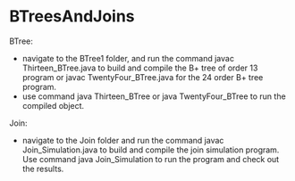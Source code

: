 # BTreesAndJoins

BTree:
- navigate to the BTree1 folder, and run the command javac Thirteen_BTree.java to build and compile the B+ tree of order 13 program or javac TwentyFour_BTree.java for the 24 order B+ tree program. 
- use command java Thirteen_BTree or java TwentyFour_BTree to run the compiled object.

Join:
- navigate to the Join folder and run the command javac Join_Simulation.java to build and compile the join simulation program. Use command java Join_Simulation to run the program and check out the results. 
